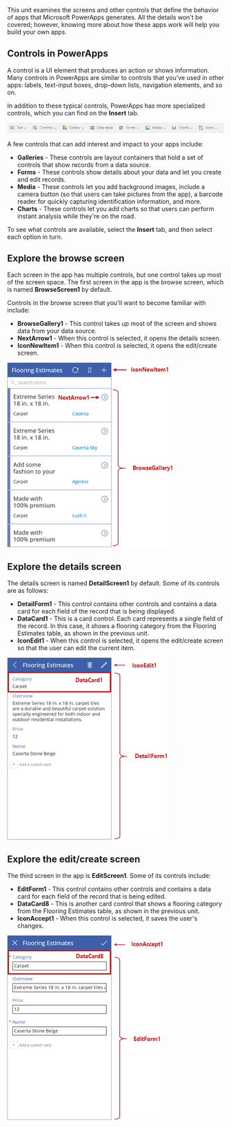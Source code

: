 This unit examines the screens and other controls that define the behavior of apps that Microsoft PowerApps generates. All the details won't be covered; however, knowing more about how these apps work will help you build your own apps.

## Controls in PowerApps
A control is a UI element that produces an action or shows information. Many controls in PowerApps are similar to controls that you've used in other apps: labels, text-input boxes, drop-down lists, navigation elements, and so on.

In addition to these typical controls, PowerApps has more specialized controls, which you can find on the **Insert** tab.

![Insert ribbon for PowerApps Studio](../media/powerapps-ribbon-controls.png)

A few controls that can add interest and impact to your apps include:

- **Galleries** - These controls are layout containers that hold a set of controls that show records from a data source.
- **Forms** - These controls show details about your data and let you create and edit records.
- **Media** - These controls let you add background images, include a camera button (so that users can take pictures from the app), a barcode reader for quickly capturing identification information, and more.
- **Charts** - These controls let you add charts so that users can perform instant analysis while they're on the road.

To see what controls are available, select the **Insert** tab, and then select each option in turn.

## Explore the browse screen

Each screen in the app has multiple controls, but one control takes up most of the screen space. The first screen in the app is the browse screen, which is named **BrowseScreen1** by default.

Controls in the browse screen that you'll want to become familiar with include:

- **BrowseGallery1** - This control takes up most of the screen and shows data from your data source.
- **NextArrow1** - When this control is selected, it opens the details screen.
- **IconNewItem1** - When this control is selected, it opens the edit/create screen.

![Browse screen with controls](../media/powerapps-browse-screen.png)

## Explore the details screen
The details screen is named **DetailScreen1** by default. Some of its controls are as follows:

- **DetailForm1** - This control contains other controls and contains a data card for each field of the record that is being displayed. 
- **DataCard1** - This is a card control. Each card represents a single field of the record. In this case, it shows a flooring 
category from the Flooring Estimates table, as shown in the previous unit.
- **IconEdit1** - When this control is selected, it opens the edit/create screen so that the user can edit the current item.

![Details screen with controls](../media/powerapps-details-screen.png)

## Explore the edit/create screen
The third screen in the app is **EditScreen1**. Some of its controls include:

- **EditForm1** - This control contains other controls and contains a data card for each field of the record that is being edited. 
- **DataCard8** - This is another card control that shows a flooring category from the Flooring Estimates table, as shown in the 
previous unit.
- **IconAccept1** - When this control is selected, it saves the user's changes.

![Edit/create screen with controls](../media/powerapps-edit-screen.png)


